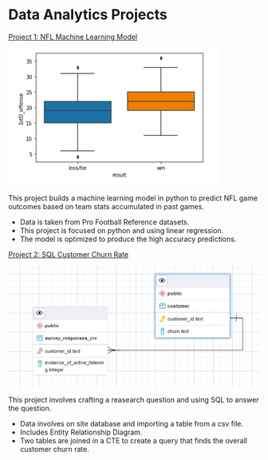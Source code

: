 # Data Analytics Projects


[Project 1: NFL Machine Learning Model](https://github.com/kjdum/portfolio/blob/main/NFL%20Python%20Machine%20Learning.ipynb)

![1stD_Boxplot](/assets/1stD_boxplot.jpg)

This project builds a machine learning model in python to predict NFL game outcomes based on team stats accumulated in past games.

- Data is taken from Pro Football Reference datasets.
- This project is focused on python and using linear regression.
- The model is optimized to produce the high accuracy predictions.


[Project 2: SQL Customer Churn Rate](https://github.com/kjdum/portfolio/blob/main/postgreSQL_acquisition.pdf)

![Churn_ERD](/assets/Churn_ERD.jpg)

This project involves crafting a reasearch question and using SQL to answer the question.

- Data involves on site database and importing a table from a csv file.
- Includes Entity Relationship Diagram.
- Two tables are joined in a CTE to create a query that finds the overall customer churn rate.
